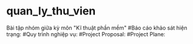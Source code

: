 # quan_ly_thu_vien
Bài tập nhóm giữa kỳ môn "Kĩ thuật phần mềm"
#Báo cáo khảo sát hiện trạng:
#Quy trình nghiệp vụ:
#Project Proposal:
#Project Plane:
